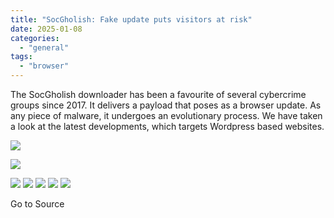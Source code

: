 ```yaml
---
title: "SocGholish: Fake update puts visitors at risk"
date: 2025-01-08
categories: 
  - "general"
tags: 
  - "browser"
---
```


The SocGholish downloader has been a favourite of several cybercrime groups since 2017. It delivers a payload that poses as a browser update. As any piece of malware, it undergoes an evolutionary process. We have taken a look at the latest developments, which targets Wordpress based websites.

![](https://feeds.feedblitz.com/~/i/901680059/0/gdatasecurityblog-en)

![](https://www.gdatasoftware.com/fileadmin/_processed_/4/2/G_DATA_Blog_SocGholish_Preview_0819d13e00.jpg)

![](https://assets.feedblitz.com/i/fbshare20.png) ![](https://assets.feedblitz.com/i/fblike20.png) ![](https://assets.feedblitz.com/i/x.png) ![](https://assets.feedblitz.com/i/email20.png) ![](https://assets.feedblitz.com/i/rss20.png) 

Go to Source
